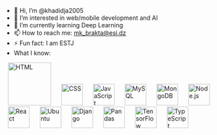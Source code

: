 - 👋 Hi, I’m @khadidja2005
- 👀 I’m interested in web/mobile development and AI 
- 🌱 I’m currently learning Deep Learning
- 📫 How to reach me: mk_brakta@esi.dz
- ⚡ Fun fact: I am ESTJ
- What I know:

<p align="start">
  <img alt="HTML" src="https://upload.wikimedia.org/wikipedia/commons/6/61/HTML5_logo_and_wordmark.svg" width="100" style="margin: 0 10px;">
  <img alt="CSS" src="https://upload.wikimedia.org/wikipedia/commons/d/d5/CSS3_logo_and_wordmark.svg" width="50" style="margin: 0 10px;">
  <img alt="JavaScript" src="https://upload.wikimedia.org/wikipedia/commons/6/6a/JavaScript-logo.png" width="50" style="margin: 0 10px;">
  <img alt="MySQL" src="https://www.mysql.com/common/logos/logo-mysql-170x115.png" width="50" style="margin: 0 10px;">
  <img alt="MongoDB" src="https://webassets.mongodb.com/_com_assets/cms/mongodb-logo-rgb-j6w271g1xn.jpg" width="50" style="margin: 0 10px;">
  <img alt="Node.js" src="https://nodejs.org/static/images/logo.svg" width="50" style="margin: 0 10px;">
  <img alt="React" src="https://upload.wikimedia.org/wikipedia/commons/a/a7/React-icon.svg" width="50" style="margin: 0 10px;">
  <img alt="Ubuntu" src="https://assets.ubuntu.com/v1/29985a98-ubuntu-logo32.png" width="50" style="margin: 0 10px;">
  <img alt="Django" src="https://static.djangoproject.com/img/logos/django-logo-negative.svg" width="50" style="margin: 0 10px;">
  <img alt="Pandas" src="https://pandas.pydata.org/static/img/pandas_mark.svg" width="50" style="margin: 0 10px;">
  <img alt="TensorFlow" src="https://upload.wikimedia.org/wikipedia/commons/2/2d/Tensorflow_logo.svg" width="50" style="margin: 0 10px;">
  <img alt="TypeScript" src="https://upload.wikimedia.org/wikipedia/commons/4/4c/Typescript_logo_2020.svg" width="50" style="margin: 0 10px;">
</p>

<!---
khadidja2005/khadidja2005 is a ✨ special ✨ repository because its `README.md` (this file) appears on your GitHub profile.
You can click the Preview link to take a look at your changes.
--->
